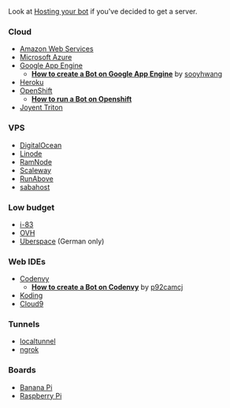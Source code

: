 Look at [Hosting your bot](https://github.com/python-telegram-bot/python-telegram-bot/wiki/Hosting-your-bot) if you've decided to get a server.

### Cloud
* [Amazon Web Services](https://aws.amazon.com/)
* [Microsoft Azure](https://azure.microsoft.com/)
* [Google App Engine](https://cloud.google.com/appengine) 
    * **[How to create a Bot on Google App Engine](https://github.com/sooyhwang/Simple-Echo-Telegram-Bot)** by [sooyhwang](https://github.com/sooyhwang)
* [Heroku](https://www.heroku.com/)
* [OpenShift](https://www.openshift.com/)
    * **[How to run a Bot on Openshift](https://github.com/lufte/python-telegram-bot-openshift)**
* [Joyent Triton](https://www.joyent.com/triton)

### VPS
* [DigitalOcean](https://www.digitalocean.com/)
* [Linode](https://www.linode.com/)
* [RamNode](https://www.ramnode.com/)
* [Scaleway](https://www.scaleway.com/)
* [RunAbove](https://www.runabove.com/)
* [sabahost](http://sabatemplate.ir/)


### Low budget
* [i-83](https://i-83.net/)
* [OVH](https://www.ovh.com/us/vps/) 
* [Uberspace](https://uberspace.de/) (German only)

### Web IDEs
* [Codenvy](https://codenvy.com/)
    * **[How to create a Bot on Codenvy](https://github.com/p92camcj/Tutorial-telegram-bot)** by [p92camcj](https://github.com/p92camcj/Tutorial-telegram-bot)
* [Koding](https://koding.com/)
* [Cloud9](https://c9.io/)

### Tunnels
* [localtunnel](https://localtunnel.me/)
* [ngrok](https://ngrok.com/)

### Boards
* [Banana Pi](http://www.bananapi.org/)
* [Raspberry Pi](https://www.raspberrypi.org/)